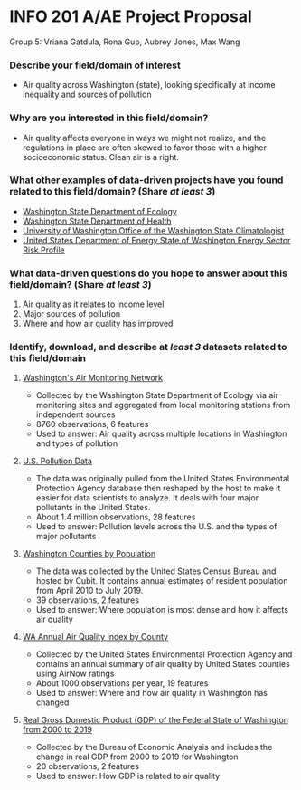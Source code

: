 # INFO 201 A/AE Project Proposal

Group 5: Vriana Gatdula, Rona Guo, Aubrey Jones, Max Wang

### **Describe your field/domain of interest**
- Air quality across Washington (state), looking specifically at income inequality and sources of pollution

### **Why are you interested in this field/domain?**
- Air quality affects everyone in ways we might not realize, and the regulations in place are often skewed to favor those with a higher socioeconomic status. Clean air is a right.

### **What other examples of data-driven projects have you found related to this field/domain? (Share _at least 3_)**
- [Washington State Department of Ecology](https://ecology.wa.gov/)
- [Washington State Department of Health ](https://www.doh.wa.gov/CommunityandEnvironment/AirQuality/OutdoorAir)
- [University of Washington Office of the Washington State Climatologist](https://climate.washington.edu/climate-events/winter-air-pollution-in-washington-state/)
- [United States Department of Energy State of Washington Energy Sector Risk Profile](https://www.energy.gov/sites/prod/files/2016/09/f33/WA_Energy%20Sector%20Risk%20Profile.pdf)

### **What data-driven questions do you hope to answer about this field/domain? (Share _at least 3_)**
1. Air quality as it relates to income level
2. Major sources of pollution
3. Where and how air quality has improved

### **Identify, download, and describe at _least 3_ datasets related to this field/domain**
1. [Washington's Air Monitoring Network](https://enviwa.ecology.wa.gov/home/map)
    - Collected by the Washington State Department of Ecology via air monitoring sites and aggregated from local monitoring stations from independent sources
    - 8760 observations, 6 features
    - Used to answer: Air quality across multiple locations in Washington and types of pollution

2. [U.S. Pollution Data](https://www.kaggle.com/sogun3/uspollution?select=pollution_us_2000_2016.csv)
    - The data was originally pulled from the United States Environmental Protection Agency database then reshaped by the host to make it easier for data scientists to analyze. It deals with four major pollutants in the United States.
    - About 1.4 million observations, 28 features
    - Used to answer: Pollution levels across the U.S. and the types of major pollutants

3. [Washington Counties by Population](https://www.washington-demographics.com/counties_by_population)
    - The data was collected by the United States Census Bureau and hosted by Cubit. It contains annual estimates of resident population from April 2010 to July 2019.
    - 39 observations, 2 features
    - Used to answer: Where population is most dense and how it affects air quality

4. [WA Annual Air Quality Index by County](https://aqs.epa.gov/aqsweb/airdata/download_files.html)
    - Collected by the United States Environmental Protection Agency and contains an annual summary of air quality by United States counties using AirNow ratings
    - About 1000 observations per year, 19 features
    - Used to answer: Where and how air quality in Washington has changed

5. [Real Gross Domestic Product (GDP) of the Federal State of Washington from 2000 to 2019](https://www.statista.com/statistics/188145/gdp-of-the-us-federal-state-of-washington-since-1997/)
    - Collected by the Bureau of Economic Analysis and includes the change in real GDP from 2000 to 2019 for Washington
    - 20 observations, 2 features
    - Used to answer: How GDP is related to air quality
